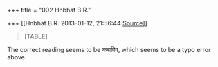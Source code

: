 +++
title = "002 Hnbhat B.R."

+++
[[Hnbhat B.R.	2013-01-12, 21:56:44 [Source](https://groups.google.com/g/samskrita/c/yYzA3LroB3Y)]]



> [TABLE]

  

The correct reading seems to be कराविव, which seems to be a typo error above.

